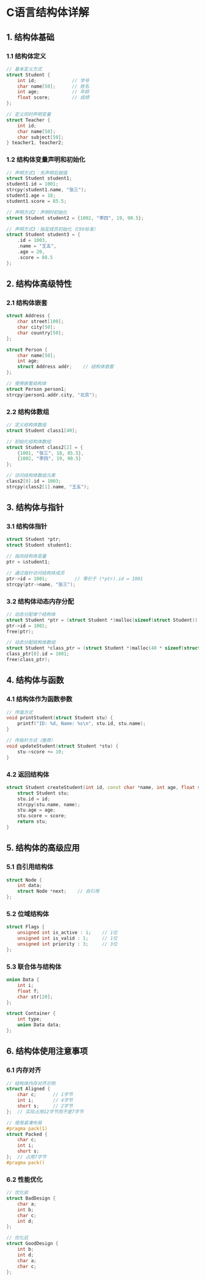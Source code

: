 # C语言结构体详解

## 1. 结构体基础

### 1.1 结构体定义
```cpp
// 基本定义方式
struct Student {
    int id;             // 学号
    char name[50];      // 姓名
    int age;            // 年龄
    float score;        // 成绩
};

// 定义同时声明变量
struct Teacher {
    int id;
    char name[50];
    char subject[50];
} teacher1, teacher2;
```

### 1.2 结构体变量声明和初始化
```cpp
// 声明方式1：先声明后赋值
struct Student student1;
student1.id = 1001;
strcpy(student1.name, "张三");
student1.age = 18;
student1.score = 85.5;

// 声明方式2：声明时初始化
struct Student student2 = {1002, "李四", 19, 90.5};

// 声明方式3：指定成员初始化（C99标准）
struct Student student3 = {
    .id = 1003,
    .name = "王五",
    .age = 20,
    .score = 88.5
};
```

## 2. 结构体高级特性

### 2.1 结构体嵌套
```cpp
struct Address {
    char street[100];
    char city[50];
    char country[50];
};

struct Person {
    char name[50];
    int age;
    struct Address addr;    // 结构体嵌套
};

// 使用嵌套结构体
struct Person person1;
strcpy(person1.addr.city, "北京");
```

### 2.2 结构体数组
```cpp
// 定义结构体数组
struct Student class1[40];

// 初始化结构体数组
struct Student class2[2] = {
    {1001, "张三", 18, 85.5},
    {1002, "李四", 19, 90.5}
};

// 访问结构体数组元素
class2[0].id = 1003;
strcpy(class2[1].name, "王五");
```

## 3. 结构体与指针

### 3.1 结构体指针
```cpp
struct Student *ptr;
struct Student student1;

// 指向结构体变量
ptr = &student1;

// 通过指针访问结构体成员
ptr->id = 1001;          // 等价于 (*ptr).id = 1001
strcpy(ptr->name, "张三");
```

### 3.2 结构体动态内存分配
```cpp
// 动态分配单个结构体
struct Student *ptr = (struct Student *)malloc(sizeof(struct Student));
ptr->id = 1001;
free(ptr);

// 动态分配结构体数组
struct Student *class_ptr = (struct Student *)malloc(40 * sizeof(struct Student));
class_ptr[0].id = 1001;
free(class_ptr);
```

## 4. 结构体与函数

### 4.1 结构体作为函数参数
```cpp
// 传值方式
void printStudent(struct Student stu) {
    printf("ID: %d, Name: %s\n", stu.id, stu.name);
}

// 传指针方式（推荐）
void updateStudent(struct Student *stu) {
    stu->score += 10;
}
```

### 4.2 返回结构体
```cpp
struct Student createStudent(int id, const char *name, int age, float score) {
    struct Student stu;
    stu.id = id;
    strcpy(stu.name, name);
    stu.age = age;
    stu.score = score;
    return stu;
}
```

## 5. 结构体的高级应用

### 5.1 自引用结构体
```cpp
struct Node {
    int data;
    struct Node *next;    // 自引用
};
```

### 5.2 位域结构体
```cpp
struct Flags {
    unsigned int is_active : 1;    // 1位
    unsigned int is_valid : 1;     // 1位
    unsigned int priority : 3;     // 3位
};
```

### 5.3 联合体与结构体
```cpp
union Data {
    int i;
    float f;
    char str[20];
};

struct Container {
    int type;
    union Data data;
};
```

## 6. 结构体使用注意事项

### 6.1 内存对齐
```cpp
// 结构体内存对齐示例
struct Aligned {
    char c;      // 1字节
    int i;       // 4字节
    short s;     // 2字节
};  // 实际占用12字节而不是7字节

// 使用紧凑布局
#pragma pack(1)
struct Packed {
    char c;
    int i;
    short s;
};  // 占用7字节
#pragma pack()
```

### 6.2 性能优化
```cpp
// 优化前
struct BadDesign {
    char a;
    int b;
    char c;
    int d;
};

// 优化后
struct GoodDesign {
    int b;
    int d;
    char a;
    char c;
};
```
